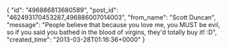  {
   "id": "496886813680589",
   "post_id": "462493170453287_496886007014003",
   "from_name": "Scott Duncan",
   "message": "People believe that because you love me, you MUST be evil, so if you said you bathed in the blood of virgins, they'd totally buy it! :D",
   "created_time": "2013-03-28T01:16:36+0000"
 }
